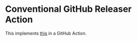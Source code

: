 # Conventional GitHub Releaser Action

This implements [this](https://github.com/conventional-changelog/releaser-tools/tree/master/packages/conventional-github-releaser#programmatic-usage)
in a GitHub Action.
